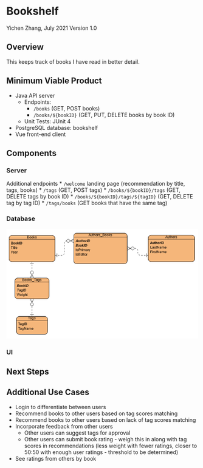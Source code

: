 # Bookshelf
Yichen Zhang, July 2021
Version 1.0

## Overview
This keeps track of books I have read in better detail.

## Minimum Viable Product
* Java API server
    * Endpoints:
        * `/books` (GET, POST books)
        * `/books/${bookID}` (GET, PUT, DELETE books by book ID)
    * Unit Tests: JUnit 4
* PostgreSQL database: bookshelf
* Vue front-end client

## Components

### Server
Additional endpoints
    * `/welcome` landing page (recommendation by title, tags, books)
    * `/tags` (GET, POST tags)
    * `/books/${bookID}/tags` (GET, DELETE tags by book ID)
    * `/books/${bookID}/tags/${tagID}` (GET, DELETE tag by tag ID)
    * `/tags/books` (GET books that have the same tag)

### Database
![Bookshelf Entity Relationship Diagram](./BookshelfERD.png)

### UI

## Next Steps

## Additional Use Cases
* Login to differentiate between users
* Recommend books to other users based on tag scores matching
* Recommend books to other users based on lack of tag scores matching
* Incorporate feedback from other users
    * Other users can suggest tags for approval
    * Other users can submit book rating - weigh this in along with tag scores in recommendations (less weight with fewer ratings, closer to 50:50 with enough user ratings - threshold to be determined)
* See ratings from others by book

